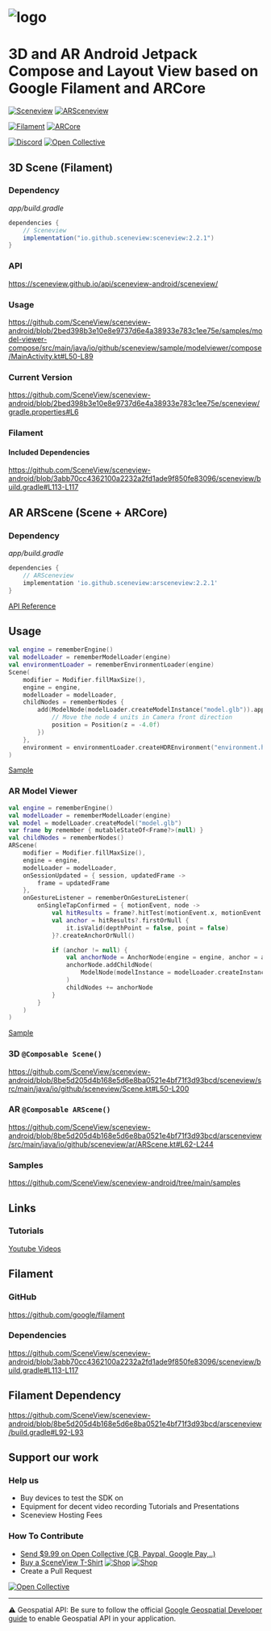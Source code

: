 # ![logo](https://github.com/SceneView/sceneview-android/assets/6597529/ad382001-a771-4484-9746-3ad200d00f05)

# 3D and AR Android Jetpack Compose and Layout View based on Google Filament and ARCore

[![Sceneview](https://img.shields.io/maven-central/v/io.github.sceneview/sceneview.svg?label=Sceneview&color=6c35aa)](https://search.maven.org/artifact/io.github.sceneview/sceneview)
[![ARSceneview](https://img.shields.io/maven-central/v/io.github.sceneview/arsceneview.svg?label=ARSceneview&color=6c35aa)](https://search.maven.org/artifact/io.github.sceneview/arsceneview)

[![Filament](https://img.shields.io/badge/Filament-v1.51.0-yellow)](https://github.com/google/filament)
[![ARCore](https://img.shields.io/badge/ARCore-v1.42.0-c961cb)](https://github.com/google-ar/arcore-android-sdk)

[![Discord](https://img.shields.io/discord/893787194295222292?color=7389D8&label=Discord&logo=Discord&logoColor=ffffff&style=flat-square)](https://discord.gg/UbNDDBTNqb)
[![Open Collective](https://opencollective.com/sceneview/tiers/badge.svg?label=Donators%20)](https://opencollective.com/sceneview)


## 3D Scene (Filament)

### Dependency
*app/build.gradle*
```gradle
dependencies {
    // Sceneview
    implementation("io.github.sceneview:sceneview:2.2.1")
}
```

### API
https://sceneview.github.io/api/sceneview-android/sceneview/

### Usage
https://github.com/SceneView/sceneview-android/blob/2bed398b3e10e8e9737d6e4a38933e783c1ee75e/samples/model-viewer-compose/src/main/java/io/github/sceneview/sample/modelviewer/compose/MainActivity.kt#L50-L89

### Current Version
https://github.com/SceneView/sceneview-android/blob/2bed398b3e10e8e9737d6e4a38933e783c1ee75e/sceneview/gradle.properties#L6

### Filament
#### Included Dependencies
https://github.com/SceneView/sceneview-android/blob/3abb70cc4362100a2232a2fd1ade9f850fe83096/sceneview/build.gradle#L113-L117

## AR ARScene (Scene + ARCore)

### Dependency
*app/build.gradle*
```gradle
dependencies {
    // ARSceneview
    implementation 'io.github.sceneview:arsceneview:2.2.1'
}
```

[API Reference](https://sceneview.github.io/api/sceneview-android/arsceneview/)

## Usage



```kotlin
val engine = rememberEngine()
val modelLoader = rememberModelLoader(engine)
val environmentLoader = rememberEnvironmentLoader(engine)
Scene(
    modifier = Modifier.fillMaxSize(),
    engine = engine,
    modelLoader = modelLoader,
    childNodes = rememberNodes {
        add(ModelNode(modelLoader.createModelInstance("model.glb")).apply {
            // Move the node 4 units in Camera front direction
            position = Position(z = -4.0f)
        })
    },
    environment = environmentLoader.createHDREnvironment("environment.hdr")!!
)
```

[Sample](https://github.com/SceneView/sceneview-android/tree/main/samples/model-viewer-compose)

### AR Model Viewer

```kotlin
val engine = rememberEngine()
val modelLoader = rememberModelLoader(engine)
val model = modelLoader.createModel("model.glb")
var frame by remember { mutableStateOf<Frame?>(null) }
val childNodes = rememberNodes()
ARScene(
    modifier = Modifier.fillMaxSize(),
    engine = engine,
    modelLoader = modelLoader,
    onSessionUpdated = { session, updatedFrame ->
        frame = updatedFrame
    },
    onGestureListener = rememberOnGestureListener(
        onSingleTapConfirmed = { motionEvent, node ->
            val hitResults = frame?.hitTest(motionEvent.x, motionEvent.y)
            val anchor = hitResults?.firstOrNull {
                it.isValid(depthPoint = false, point = false)
            }?.createAnchorOrNull()

            if (anchor != null) {
                val anchorNode = AnchorNode(engine = engine, anchor = anchor)
                anchorNode.addChildNode(
                    ModelNode(modelInstance = modelLoader.createInstance(model)!!)
                )
                childNodes += anchorNode
            }
        }
    )
)
```

[Sample](https://github.com/SceneView/sceneview-android/tree/main/samples/ar-model-viewer-compose)



### 3D `@Composable Scene()`
https://github.com/SceneView/sceneview-android/blob/8be5d205d4b168e5d6e8ba0521e4bf71f3d93bcd/sceneview/src/main/java/io/github/sceneview/Scene.kt#L50-L200
### AR `@Composable ARScene()`
https://github.com/SceneView/sceneview-android/blob/8be5d205d4b168e5d6e8ba0521e4bf71f3d93bcd/arsceneview/src/main/java/io/github/sceneview/ar/ARScene.kt#L62-L244
### Samples
https://github.com/SceneView/sceneview-android/tree/main/samples

## Links

### Tutorials
[Youtube Videos](https://www.youtube.com/results?search_query=SceneView+android)

## Filament 
### GitHub
https://github.com/google/filament

### Dependencies
https://github.com/SceneView/sceneview-android/blob/3abb70cc4362100a2232a2fd1ade9f850fe83096/sceneview/build.gradle#L113-L117

## Filament Dependency
https://github.com/SceneView/sceneview-android/blob/8be5d205d4b168e5d6e8ba0521e4bf71f3d93bcd/arsceneview/build.gradle#L92-L93

## Support our work

### Help us
- Buy devices to test the SDK on
- Equipment for decent video recording Tutorials and Presentations
- Sceneview Hosting Fees

### How To Contribute
- [Send $9.99 on Open Collective (CB, Paypal, Google Pay,..)](https://opencollective.com/sceneview/contribute/say-thank-you-ask-a-question-ask-for-features-and-fixes-33651)
- [Buy a SceneView T-Shirt](https://sceneview.threadless.com/designs/sceneview)
[![Shop](https://user-images.githubusercontent.com/6597529/229289239-beabba4a-b368-4667-b68a-b49b9729cd56.png)](https://sceneview.threadless.com/designs/sceneview)
[![Shop](https://user-images.githubusercontent.com/6597529/229322274-1842af45-a328-4b8c-b51a-9fc2402c1fc8.png)](https://sceneview.threadless.com/designs/sceneview)
- Create a Pull Request

[![Open Collective](https://user-images.githubusercontent.com/6597529/229289721-bdecf986-1b83-46bd-92cb-433114f03429.png)](https://opencollective.com/sceneview)

---
⚠️ Geospatial API: Be sure to follow the official [Google Geospatial Developer guide](https://developers.google.com/ar/develop/java/geospatial/developer-guide)
to enable Geospatial API in your application.

